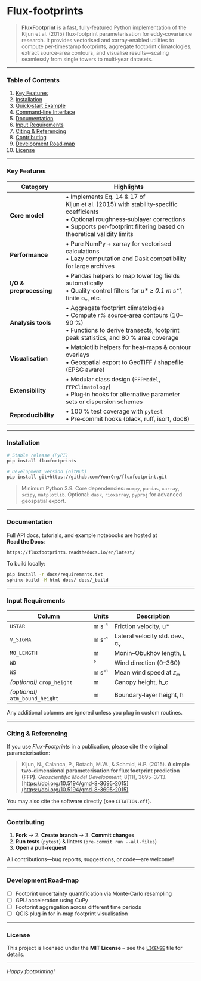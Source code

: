 # Flux-footprints

> **FluxFootprint** is a fast, fully‑featured Python implementation of the
> Kljun et al. (2015) flux‑footprint parameterisation for eddy‑covariance research.
> It provides vectorised and xarray‑enabled utilities to compute per‑timestamp
> footprints, aggregate footprint climatologies, extract source‑area contours,
> and visualise results—scaling seamlessly from single towers to multi‑year
> datasets.

---

### Table of Contents

1. [Key Features](#key-features)
2. [Installation](#installation)
3. [Quick‑start Example](#quick-start-example)
4. [Command‑line Interface](#command-line-interface)
5. [Documentation](https://fluxfootprints.readthedocs.io/en/latest/)
6. [Input Requirements](#input-requirements)
7. [Citing & Referencing](#citing--referencing)
8. [Contributing](#contributing)
9. [Development Road‑map](#development-road-map)
10. [License](#license)

---

### Key Features

| Category                | Highlights                                                                                                                                                                                                   |
| ----------------------- | ------------------------------------------------------------------------------------------------------------------------------------------------------------------------------------------------------------ |
| **Core model**          | • Implements Eq. 14 & 17 of Kljun et al. (2015) with stability‑specific coefficients<br>• Optional roughness‑sublayer corrections<br>• Supports per‑footprint filtering based on theoretical validity limits |
| **Performance**         | • Pure NumPy + xarray for vectorised calculations<br>• Lazy computation and Dask compatibility for large archives                                                                                            |
| **I/O & preprocessing** | • Pandas helpers to map tower log fields automatically<br>• Quality‑control filters for *u\* ≥ 0.1 m s⁻¹*, finite σᵥ, etc.                                                                                   |
| **Analysis tools**      | • Aggregate footprint climatologies<br>• Compute *r%* source‑area contours (10–90 %)<br>• Functions to derive transects, footprint peak statistics, and 80 % area coverage                                   |
| **Visualisation**       | • Matplotlib helpers for heat‑maps & contour overlays<br>• Geospatial export to GeoTIFF / shapefile (EPSG aware)                                                                                             |
| **Extensibility**       | • Modular class design (`FFPModel`, `FFPClimatology`)<br>• Plug‑in hooks for alternative parameter sets or dispersion schemes                                                                                |
| **Reproducibility**     | • 100 % test coverage with `pytest`<br>• Pre‑commit hooks (black, ruff, isort, doc8)                                                                                                                         |

---

### Installation

```bash
# Stable release (PyPI)
pip install fluxfootprints

# Development version (GitHub)
pip install git+https://github.com/YourOrg/fluxfootprint.git
```

> Minimum Python 3.9.  Core dependencies: `numpy`, `pandas`, `xarray`,
> `scipy`, `matplotlib`.  Optional: `dask`, `rioxarray`, `pyproj` for advanced
> geospatial export.

---

### Documentation

Full API docs, tutorials, and example notebooks are hosted at **Read the Docs**:

```
https://fluxfootprints.readthedocs.io/en/latest/
```

To build locally:

```bash
pip install -r docs/requirements.txt
sphinx-build -M html docs/ docs/_build
```

---

### Input Requirements

| Column                          | Units | Description                    |
| ------------------------------- | ----- | ------------------------------ |
| `USTAR`                         | m s⁻¹ | Friction velocity, u\*         |
| `V_SIGMA`                       | m s⁻¹ | Lateral velocity std. dev., σᵥ |
| `MO_LENGTH`                     | m     | Monin–Obukhov length, L        |
| `WD`                            | °     | Wind direction (0–360)         |
| `WS`                            | m s⁻¹ | Mean wind speed at *zₘ*        |
| *(optional)* `crop_height`      | m     | Canopy height, h\_c            |
| *(optional)* `atm_bound_height` | m     | Boundary‑layer height, h       |

Any additional columns are ignored unless you plug in custom routines.

---

### Citing & Referencing

If you use *Flux-Footprints* in a publication, please cite the original
parameterisation:

> Kljun, N., Calanca, P., Rotach, M.W., & Schmid, H.P. (2015).
> **A simple two‑dimensional parameterisation for flux footprint prediction (FFP)**.
> *Geoscientific Model Development*, 8(11), 3695–3713.
> [https://doi.org/10.5194/gmd-8-3695-2015](https://doi.org/10.5194/gmd-8-3695-2015)

You may also cite the software directly (see `CITATION.cff`).

---

### Contributing

1. **Fork** → 2. **Create branch** → 3. **Commit changes**
2. **Run tests** (`pytest`) & linters (`pre‑commit run --all-files`)
3. **Open a pull‑request**

All contributions—bug reports, suggestions, or code—are welcome!

---

### Development Road‑map

* [ ] Footprint uncertainty quantification via Monte‑Carlo resampling
* [ ] GPU acceleration using CuPy
* [ ] Footprint aggregation across different time periods
* [ ] QGIS plug‑in for in‑map footprint visualisation

---

### License

This project is licensed under the **MIT License** – see the
[`LICENSE`](LICENSE) file for details.

---

*Happy footprinting!*

